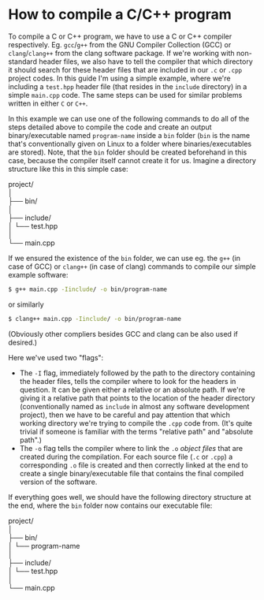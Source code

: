 # How to compile a C/C++ program

To compile a C or C++ program, we have to use a C or C++ compiler respectively.
Eg. `gcc`/`g++` from the GNU Compiler Collection (GCC) or `clang`/`clang++`
from the clang software package. If we're working with non-standard header files,
we also have to tell the compiler that which directory it should search for these
header files that are included in our `.c` or `.cpp` project codes. In this
guide I'm using a simple example, where we're including a `test.hpp` header
file (that resides in the `include` directory) in a simple `main.cpp` code. The
same steps can be used for similar problems written in either `C` or `C++`.


In this example we can use one of the following commands to do all of the steps
detailed above to compile the code and create an output binary/executable named
`program-name` inside a `bin` folder (`bin` is the name that's conventionally
given on Linux to a folder where binaries/executables are stored). Note, that
the `bin` folder should be created beforehand in this case, because the compiler
itself cannot create it for us. Imagine a directory structure like this in this
simple case:

project/  
│  
├── bin/  
│  
├── include/  
│   └── test.hpp  
│  
└── main.cpp  

If we ensured the existence of the `bin` folder, we can use eg. the `g++` (in
case of GCC) or `clang++` (in case of clang) commands to compile our simple
example software:

```bash
$ g++ main.cpp -Iinclude/ -o bin/program-name
```

  or similarly

```bash
$ clang++ main.cpp -Iinclude/ -o bin/program-name
```

(Obviously other compliers besides GCC and clang can be also used if desired.)

Here we've used two "flags":
- The `-I` flag, immediately followed by the path to the directory containing
the header files, tells the compiler where to look for the headers in question.
It can be given either a relative or an absolute path. If we're giving it a
relative path that points to the location of the header directory (conventionally
named as `include` in almost any software development project), then we have to
be careful and pay attention that which working directory we're trying to compile
the `.cpp` code from. (It's quite trivial if someone is familiar with the terms
"relative path" and "absolute path".)
- The `-o` flag tells the compiler where to link the `.o` _object files_ that
are created during the compilation. For each source file (`.c` or `.cpp`) a
corresponding `.o` file is created and then correctly linked at the end to create
a single binary/executable file that contains the final compiled version of the
software. 


If everything goes well, we should have the following directory structure at the
end, where the `bin` folder now contains our executable file:

project/  
│  
├── bin/  
│   └── program-name  
│  
├── include/  
│   └── test.hpp  
│  
└── main.cpp  
